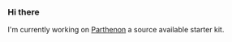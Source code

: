 ### Hi there

I'm currently working on [Parthenon](https://github.com/getparthenon) a source available starter kit.
